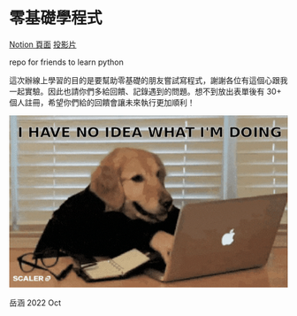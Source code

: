 # 零基礎學程式

[Notion 頁面](https://yhhuang.notion.site/4ce64e745e0348529e43771149e72b1c)
[投影片](https://docs.google.com/presentation/d/1ajTs1REV5ECWqOCdf_ExhwBjPwkihywNxo9qTfrUqtw/edit#slide=id.g17398a4370e_0_19)

repo for friends to learn python

這次辦線上學習的目的是要幫助零基礎的朋友嘗試寫程式，謝謝各位有這個心跟我一起實驗。因此也請你們多給回饋、記錄遇到的問題。想不到放出表單後有 30+ 個人註冊，希望你們給的回饋會讓未來執行更加順利！

![noidea](no-idea.gif)

岳涵 2022 Oct
